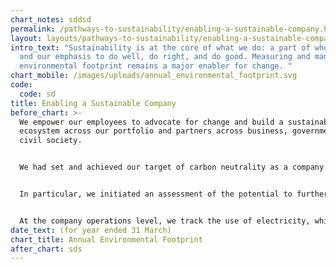 ```yaml
---
chart_notes: sddsd
permalink: /pathways-to-sustainability/enabling-a-sustainable-company.html
layout: layouts/pathways-to-sustainability/enabling-a-sustainable-company.njk
intro_text: "Sustainability is at the core of what we do: a part of who we are,
  and our emphasis to do well, do right, and do good. Measuring and managing our
  environmental footprint remains a major enabler for change. "
chart_mobile: /images/uploads/annual_environmental_footprint.svg
code:
  code: sd
title: Enabling a Sustainable Company
before_chart: >-
  We empower our employees to advocate for change and build a sustainable
  ecosystem across our portfolio and partners across business, government and
  civil society.


  We had set and achieved our target of carbon neutrality as a company two years ago, and have maintained this status. While Scope 3 indirect emissions relating to our operations have decreased, particularly due to COVID-related restrictions on business travel, we have progressed our plans to further reduce our emissions and resource use.


  In particular, we initiated an assessment of the potential to further reduce Scope 2 indirect emissions from our headquarters in Singapore, including the possibility of generating renewable energy using on-site solar panels.


  At the company operations level, we track the use of electricity, which is a source of our Scope 2 indirect emissions; business travel, corporate events and other activities which add to our Scope 3 indirect emissions; water consumption and paper usage. We have negligible Scope 1 direct carbon emitting activities. These form part of our environmental footprint. 
date_text: (for year ended 31 March)
chart_title: Annual Environmental Footprint
after_chart: sds
---
```

